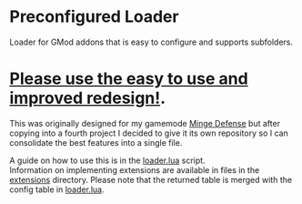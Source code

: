 # Preconfigured Loader
Loader for GMod addons that is easy to configure and supports subfolders.
# [Please use the easy to use and improved redesign!](https://github.com/Cryotheus/cryotheums_loader).

This was originally designed for my gamemode [Minge Defense](https://github.com/Cryotheus/minge_defense) but after copying into a fourth project I decided to give it its own repository so I can consolidate the best features into a single file.

A guide on how to use this is in the [loader.lua](https://github.com/Cryotheus/preconfigured_loader/blob/main/lua/preconfigured_loader/loader.lua) script.  
Information on implementing extensions are available in files in the [extensions](https://github.com/Cryotheus/preconfigured_loader/tree/main/lua/preconfigured_loader/extensions) directory. Please note that the returned table is merged with the config table in [loader.lua](https://github.com/Cryotheus/preconfigured_loader/blob/main/lua/preconfigured_loader/loader.lua#L25L40).
